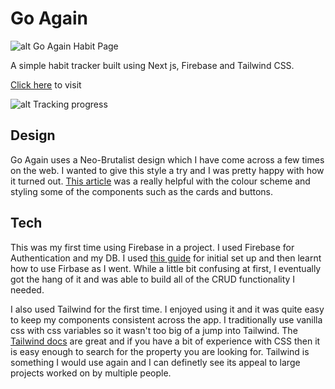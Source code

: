 # Go Again

![alt Go Again Habit Page](https://res.cloudinary.com/dbyprqeyc/image/upload/v1691700027/Go%20Again/Screenshot_2023-08-11_at_8.38.32_AM_vpzu2y.jpg)

A simple habit tracker built using Next js, Firebase and Tailwind CSS.

[Click here](https://habit-tracker-next.vercel.app/) to visit

![alt Tracking progress](https://res.cloudinary.com/dbyprqeyc/image/upload/v1691700058/Go%20Again/Screenshot_2023-08-11_at_8.40.44_AM_lmfivw.jpg)

## Design

Go Again uses a Neo-Brutalist design which I have come across a few times on the web.
I wanted to give this style a try and I was pretty happy with how it turned out.
[This article](https://bootcamp.uxdesign.cc/how-can-i-design-in-the-neo-brutalism-style-d85c458042de) was a really helpful with the colour scheme and styling some of the components such as the cards and buttons.

## Tech

This was my first time using Firebase in a project. I used Firebase for Authentication and my DB.
I used [this guide](https://www.freecodecamp.org/news/create-full-stack-app-with-nextjs13-and-firebase/) for initial set up and then learnt how to use Firbase as I went.
While a little bit confusing at first, I eventually got the hang of it and was able to build all of the CRUD functionality I needed.

I also used Tailwind for the first time. I enjoyed using it and it was quite easy to keep my components consistent across the app.
I traditionally use vanilla css with css variables so it wasn't too big of a jump into Tailwind. The [Tailwind docs](https://tailwindcss.com/docs/installation) are great and if you have a bit of experience with CSS then it is easy enough to search for the property you are looking for.
Tailwind is something I would use again and I can definetly see its appeal to large projects worked on by multiple people.
